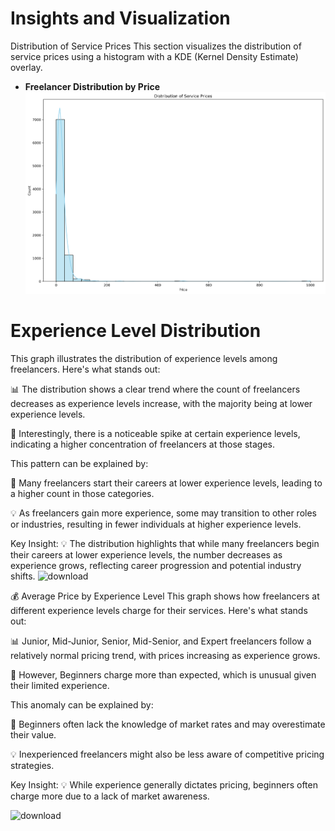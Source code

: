 # Insights and Visualization
Distribution of Service Prices
This section visualizes the distribution of service prices using a histogram with a KDE (Kernel Density Estimate) overlay.
- **Freelancer Distribution by Price**  
![image alt](https://raw.githubusercontent.com/youssefhusain/project-Data-Exploration/main/code%20Scrapping/img/Distribution%20of%20Service%20Prices.png)


# Experience Level Distribution

This graph illustrates the distribution of experience levels among freelancers. Here's what stands out:

📊 The distribution shows a clear trend where the count of freelancers decreases as experience levels increase, with the majority being at lower experience levels.

🚨 Interestingly, there is a noticeable spike at certain experience levels, indicating a higher concentration of freelancers at those stages.

This pattern can be explained by:

🤔 Many freelancers start their careers at lower experience levels, leading to a higher count in those categories.

💡 As freelancers gain more experience, some may transition to other roles or industries, resulting in fewer individuals at higher experience levels.

Key Insight: 💡 The distribution highlights that while many freelancers begin their careers at lower experience levels, the number decreases as experience grows, reflecting career progression and potential industry shifts.
![download](https://github.com/user-attachments/assets/a19ee305-ff81-4237-9c52-ee0eadf31387)



💰 Average Price by Experience Level
This graph shows how freelancers at different experience levels charge for their services. Here's what stands out:

📊 Junior, Mid-Junior, Senior, Mid-Senior, and Expert freelancers follow a relatively normal pricing trend, with prices increasing as experience grows.

🚨 However, Beginners charge more than expected, which is unusual given their limited experience.

This anomaly can be explained by:

🤔 Beginners often lack the knowledge of market rates and may overestimate their value.

💡 Inexperienced freelancers might also be less aware of competitive pricing strategies.

Key Insight: 💡 While experience generally dictates pricing, beginners often charge more due to a lack of market awareness.

![download](https://github.com/user-attachments/assets/9853f442-b218-4c2b-901b-bdb49b5e1fe7)

